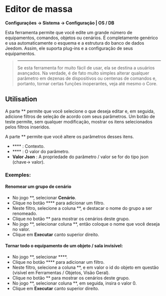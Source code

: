 # Editor de massa
**Configurações → Sistema → Configuração | OS / DB**

Esta ferramenta permite que você edite um grande número de equipamentos, comandos, objetos ou cenários. É completamente genérico e usa automaticamente o esquema e a estrutura do banco de dados Jeedom. Assim, ele suporta plug-ins e a configuração de seus equipamentos.

> ****
>
> Se esta ferramenta for muito fácil de usar, ela se destina a usuários avançados. Na verdade, é de fato muito simples alterar qualquer parâmetro em dezenas de dispositivos ou centenas de comandos e, portanto, tornar certas funções inoperantes, veja até mesmo o Core.

## Utilisation

A parte ** permite que você selecione o que deseja editar e, em seguida, adicione filtros de seleção de acordo com seus parâmetros. Um botão de teste permite, sem qualquer modificação, mostrar os itens selecionados pelos filtros inseridos.

A parte ** permite que você altere os parâmetros desses itens.

- **** : Contexto.
- **** : O valor do parâmetro.
- **Valor Json** : A propriedade do parâmetro / valor se for do tipo json (chave-> valor).

### Exemples:

#### Renomear um grupo de cenário

- No jogo **, selecionar **Cenário**.
- Clique no botão **** para adicionar um filtro.
- Neste filtro, selecione a coluna **, e destacar o nome do grupo a ser renomeado.
- Clique no botão ** para mostrar os cenários deste grupo.
- No jogo **, selecionar coluna **, então coloque o nome que você deseja no valor.
- Clique em **Executar** canto superior direito.

#### Tornar todo o equipamento de um objeto / sala invisível:

- No jogo **, selecionar ****.
- Clique no botão **** para adicionar um filtro.
- Neste filtro, selecione a coluna **, e em valor o id do objeto em questão (visível em Ferramentas / Objetos, Visão Geral).
- Clique no botão ** para mostrar os cenários deste grupo.
- No jogo **, selecionar coluna **, em seguida, insira o valor 0.
- Clique em **Executar** canto superior direito.